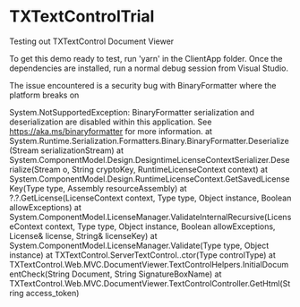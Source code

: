 # TXTextControlTrial
Testing out TXTextControl Document Viewer

To get this demo ready to test, run 'yarn' in the ClientApp folder.
Once the dependencies are installed, run a normal debug session from Visual Studio.

The issue encountered is a security bug with BinaryFormatter where the platform breaks on

System.NotSupportedException: BinaryFormatter serialization and deserialization are disabled within this application. See https://aka.ms/binaryformatter for more information.
         at System.Runtime.Serialization.Formatters.Binary.BinaryFormatter.Deserialize(Stream serializationStream)
         at System.ComponentModel.Design.DesigntimeLicenseContextSerializer.Deserialize(Stream o, String cryptoKey, RuntimeLicenseContext context)
         at System.ComponentModel.Design.RuntimeLicenseContext.GetSavedLicenseKey(Type type, Assembly resourceAssembly)
         at ?.?.GetLicense(LicenseContext context, Type type, Object instance, Boolean allowExceptions)
         at System.ComponentModel.LicenseManager.ValidateInternalRecursive(LicenseContext context, Type type, Object instance, Boolean allowExceptions, License& license, String& licenseKey)
         at System.ComponentModel.LicenseManager.Validate(Type type, Object instance)
         at TXTextControl.ServerTextControl..ctor(Type controlType)
         at TXTextControl.Web.MVC.DocumentViewer.TextControlHelpers.InitialDocumentCheck(String Document, String SignatureBoxName)
         at TXTextControl.Web.MVC.DocumentViewer.TextControlController.GetHtml(String access_token)
